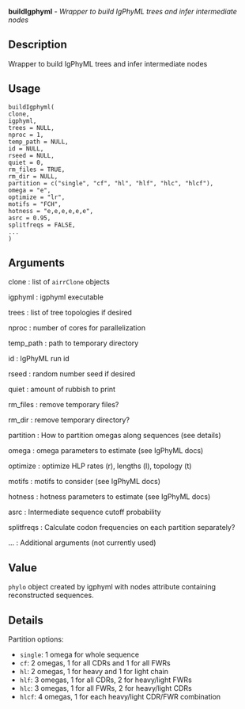 **buildIgphyml** - *Wrapper to build IgPhyML trees and infer intermediate nodes*

Description
--------------------

Wrapper to build IgPhyML trees and infer intermediate nodes


Usage
--------------------
```
buildIgphyml(
clone,
igphyml,
trees = NULL,
nproc = 1,
temp_path = NULL,
id = NULL,
rseed = NULL,
quiet = 0,
rm_files = TRUE,
rm_dir = NULL,
partition = c("single", "cf", "hl", "hlf", "hlc", "hlcf"),
omega = "e",
optimize = "lr",
motifs = "FCH",
hotness = "e,e,e,e,e,e",
asrc = 0.95,
splitfreqs = FALSE,
...
)
```

Arguments
-------------------

clone
:   list of `airrClone` objects

igphyml
:   igphyml executable

trees
:   list of tree topologies if desired

nproc
:   number of cores for parallelization

temp_path
:   path to temporary directory

id
:   IgPhyML run id

rseed
:   random number seed if desired

quiet
:   amount of rubbish to print

rm_files
:   remove temporary files?

rm_dir
:   remove temporary directory?

partition
:   How to partition omegas along sequences (see details)

omega
:   omega parameters to estimate (see IgPhyML docs)

optimize
:   optimize HLP rates (r), lengths (l), topology (t)

motifs
:   motifs to consider (see IgPhyML docs)

hotness
:   hotness parameters to estimate (see IgPhyML docs)

asrc
:   Intermediate sequence cutoff probability

splitfreqs
:   Calculate codon frequencies on each partition separately?

...
:   Additional arguments (not currently used)




Value
-------------------

`phylo` object created by igphyml with nodes attribute
containing reconstructed sequences.


Details
-------------------

Partition options:

+ `single`: 1 omega for whole sequence
+ `cf`: 2 omegas, 1 for all CDRs and 1 for all FWRs
+ `hl`: 2 omegas, 1 for heavy and 1 for light chain
+ `hlf`: 3 omegas, 1 for all CDRs, 2 for heavy/light FWRs
+ `hlc`: 3 omegas, 1 for all FWRs, 2 for heavy/light CDRs
+ `hlcf`: 4 omegas, 1 for each heavy/light CDR/FWR combination










